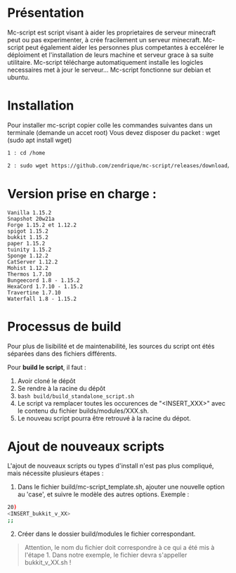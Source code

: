 # Présentation
Mc-script est script visant à aider les proprietaires de serveur minecraft peut ou pas experimenter, à crée fracilement un serveur minecraft.
Mc-script peut également aider les personnes plus competantes à eccelérer le déploiment et l'installation de leurs machine et serveur grace à sa suite utilitaire.
Mc-script télécharge automatiquement installe les logicles necessaires met à jour le serveur...
Mc-script fonctionne sur debian et ubuntu.

# Installation
Pour installer mc-script copier colle les commandes suivantes dans un terminale (demande un accet root)
Vous devez disposer du packet : wget (sudo apt install wget)
```bash
1 : cd /home

2 : sudo wget https://github.com/zendrique/mc-script/releases/download/1.1/boot.sh && sudo bash boot.sh
```
# Version prise en charge :
```
Vanilla 1.15.2
Snapshot 20w21a
Forge 1.15.2 et 1.12.2
spigot 1.15.2
bukkit 1.15.2
paper 1.15.2
tuinity 1.15.2
Sponge 1.12.2
CatServer 1.12.2
Mohist 1.12.2
Thermos 1.7.10
Bungeecord 1.8 - 1.15.2
HexaCord 1.7.10 - 1.15.2
Travertine 1.7.10
Waterfall 1.8 - 1.15.2
```
# Processus de build
Pour plus de lisibilité et de maintenabilité, les sources du script ont étés séparées dans des fichiers différents.

Pour **build le script**, il faut :

1. Avoir cloné le dépôt
2. Se rendre à la racine du dépôt
3. `bash build/build_standalone_script.sh`
4. Le script va remplacer toutes les occurences de "<INSERT_XXX>" avec le contenu du fichier builds/modules/XXX.sh.
5. Le nouveau script pourra être retrouvé à la racine du dépot.

# Ajout de nouveaux scripts
L'ajout de nouveaux scripts ou types d'install n'est pas plus compliqué, mais nécessite plusieurs étapes :

1. Dans le fichier build/mc-script_template.sh, ajouter une nouvelle option au 'case', et suivre le modèle des autres options. Exemple :
```bash
20) 
<INSERT_bukkit_v_XX>
;;
```
2. Créer dans le dossier build/modules le fichier correspondant.
> Attention, le nom du fichier doit correspondre à ce qui a été mis à l'étape 1. Dans notre exemple, le fichier devra s'appeller bukkit_v_XX.sh !
